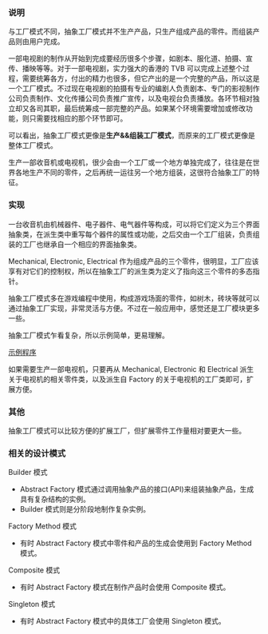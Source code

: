 
### 说明

与工厂模式不同，抽象工厂模式并不生产产品，只生产组成产品的零件。而组装产品则由用户完成。

一部电视剧的制作从开始到完成要经历很多个步骤，如剧本、服化道、拍摄、宣传、播映等等。对于一部电视剧，实力强大的香港的 TVB 可以完成上述整个过程，需要统筹各方，付出的精力也很多，但它产出的是一个完整的产品，所以这是一个工厂模式。不过现在电视剧的拍摄有专业的编剧人负责剧本、专门的影视制作公司负责制作、文化传播公司负责推广宣传，以及电视台负责播放。各环节相对独立却又各司其职，最后统筹成一部完整的产品。如果某个环境需要增加或修改功能，则只需要找相应的那个环节即可。

可以看出，抽象工厂模式更像是**生产&&组装工厂模式**，而原来的工厂模式更像是整体工厂模式。

生产一部收音机或电视机，很少会由一个工厂或一个地方单独完成了，往往是在世界各地生产不同的零件，之后再统一运往另一个地方组装，这很符合抽象工厂的特征。

### 实现

一台收音机由机械器件、电子器件、电气器件等构成，可以将它们定义为三个界面抽象类，在派生类中重写每个器件的属性或功能，之后交由一个工厂组装，负责组装的工厂也继承自一个相应的界面抽象类。

Mechanical, Electronic, Electrical 作为组成产品的三个零件，很明显，工厂应该享有对它们的控制权，所以在抽象工厂的派生类为定义了指向这三个零件的多态指针。

抽象工厂模式多在游戏编程中使用，构成游戏场面的零件，如树木，砖块等就可以通过抽象工厂实现，非常灵活与方便。不过在一般应用中，感觉还是工厂模块更多一些。

抽象工厂模式乍看复杂，所以示例简单，更易理解。

[示例程序](realize.cpp)

如果需要生产一部电视机，只要再从 Mechanical, Electronic 和 Electrical 派生关于电视机的相关零件类，以及派生自 Factory 的关于电视机的工厂类即可，扩展方便。

### 其他

抽象工厂模式可以比较方便的扩展工厂，但扩展零件工作量相对要更大一些。

### 相关的设计模式

Builder 模式
- Abstract Factory 模式通过调用抽象产品的接口(API)来组装抽象产品，生成具有复杂结构的实例。
- Builder 模式则是分阶段地制作复杂实例。

Factory Method 模式
- 有时 Abstract Factory 模式中零件和产品的生成会使用到 Factory Method 模式。

Composite 模式
- 有时 Abstract Factory 模式在制作产品时会使用 Composite 模式。

Singleton 模式
- 有时 Abstract Factory 模式中的具体工厂会使用 Singleton 模式。

